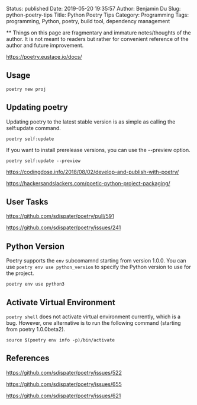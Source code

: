 Status: published
Date: 2019-05-20 19:35:57
Author: Benjamin Du
Slug: python-poetry-tips
Title: Python Poetry Tips
Category: Programming
Tags: programming, Python, poetry, build tool, dependency management

**
Things on this page are fragmentary and immature notes/thoughts of the author.
It is not meant to readers but rather for convenient reference of the author and future improvement.


https://poetry.eustace.io/docs/

## Usage

    poetry new proj

## Updating poetry

Updating poetry to the latest stable version is as simple as calling the self:update command.

    poetry self:update

If you want to install prerelease versions, you can use the --preview option.

    poetry self:update --preview


https://codingdose.info/2018/08/02/develop-and-publish-with-poetry/

https://hackersandslackers.com/poetic-python-project-packaging/

## User Tasks

https://github.com/sdispater/poetry/pull/591

https://github.com/sdispater/poetry/issues/241

## Python Version

Poetry supports the `env` subcomamnd starting from version 1.0.0.
You can use `poetry env use python_version` to specify the Python version to use for the project.
```
poetry env use python3
```
## Activate Virtual Environment

`poetry shell` does not activate virtual environment currently, 
which is a bug. 
However, 
one alternative is to run the following command (starting from poetry 1.0.0beta2).

    source $(poetry env info -p)/bin/activate

## References

https://github.com/sdispater/poetry/issues/522

https://github.com/sdispater/poetry/issues/655

https://github.com/sdispater/poetry/issues/621


